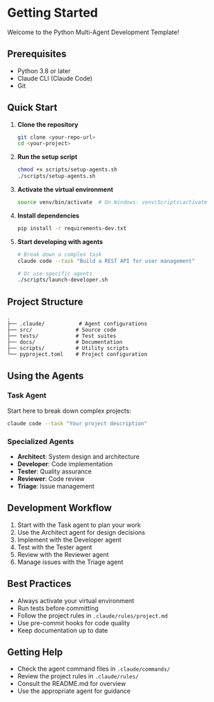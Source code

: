 # Getting Started

Welcome to the Python Multi-Agent Development Template!

## Prerequisites

- Python 3.8 or later
- Claude CLI (Claude Code)
- Git

## Quick Start

1. **Clone the repository**
   ```bash
   git clone <your-repo-url>
   cd <your-project>
   ```

2. **Run the setup script**
   ```bash
   chmod +x scripts/setup-agents.sh
   ./scripts/setup-agents.sh
   ```

3. **Activate the virtual environment**
   ```bash
   source venv/bin/activate  # On Windows: venv\Scripts\activate
   ```

4. **Install dependencies**
   ```bash
   pip install -r requirements-dev.txt
   ```

5. **Start developing with agents**
   ```bash
   # Break down a complex task
   claude code --task "Build a REST API for user management"
   
   # Or use specific agents
   ./scripts/launch-developer.sh
   ```

## Project Structure

```
.
├── .claude/           # Agent configurations
├── src/              # Source code
├── tests/            # Test suites
├── docs/             # Documentation
├── scripts/          # Utility scripts
└── pyproject.toml    # Project configuration
```

## Using the Agents

### Task Agent
Start here to break down complex projects:
```bash
claude code --task "Your project description"
```

### Specialized Agents
- **Architect**: System design and architecture
- **Developer**: Code implementation
- **Tester**: Quality assurance
- **Reviewer**: Code review
- **Triage**: Issue management

## Development Workflow

1. Start with the Task agent to plan your work
2. Use the Architect agent for design decisions
3. Implement with the Developer agent
4. Test with the Tester agent
5. Review with the Reviewer agent
6. Manage issues with the Triage agent

## Best Practices

- Always activate your virtual environment
- Run tests before committing
- Follow the project rules in `.claude/rules/project.md`
- Use pre-commit hooks for code quality
- Keep documentation up to date

## Getting Help

- Check the agent command files in `.claude/commands/`
- Review the project rules in `.claude/rules/`
- Consult the README.md for overview
- Use the appropriate agent for guidance